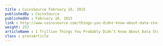 ```yaml
---
title : CoinsSource February 16, 2015
publishedBy : CoinsSource
publishedOn : February 16, 2015
link : http://www.coinssource.com/things-you-didnt-know-about-data-storage/
weight: 252
articleName : 1 Trillion Things You Probably Didn’t Know About Data Storage
class : pressArticle
---
```

